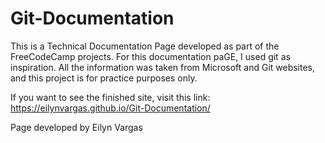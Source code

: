 # Git-Documentation
This is a Technical Documentation Page developed as part of the FreeCodeCamp projects. For this documentation paGE, I used git as inspiration. All the information was taken from Microsoft and Git websites, and this project is for practice purposes only.

If you want to see the finished site, visit this link: https://eilynvargas.github.io/Git-Documentation/

Page developed by Eilyn Vargas
